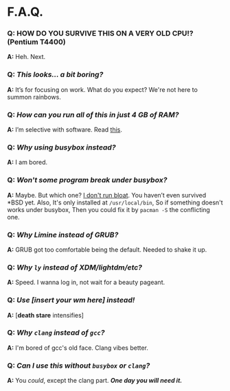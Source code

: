 # F.A.Q.

### Q: **HOW DO YOU SURVIVE THIS ON A VERY OLD CPU!? (Pentium T4400)**
**A:** Heh. Next.

### Q: _This looks... a bit boring?_
**A:** It’s for focusing on work. What do you expect? We're not here to summon rainbows.

### Q: _How can you run all of this in just 4 GB of RAM?_
**A:** I’m selective with software. Read [this](system.md).

### Q: _Why using busybox instead?_
**A:** I am bored.

### Q: _Won't some program break under busybox?_
**A:** Maybe. But which one? [I don't run bloat](../scripts/archlinux-pacstrap_init.sh). You haven’t even survived *BSD yet. Also, It's only installed at `/usr/local/bin`, So if something doesn't works under busybox, Then you could fix it by `pacman -S` the conflicting one.

### Q: _Why Limine instead of GRUB?_
**A:** GRUB got too comfortable being the default. Needed to shake it up.

### Q: _Why `ly` instead of XDM/lightdm/etc?_
**A:** Speed. I wanna log in, not wait for a beauty pageant.

### Q: _Use [insert your wm here] instead!_
**A:** [**death stare** intensifies]

### Q: _Why `clang` instead of `gcc`?_
**A:** I'm bored of gcc's old face. Clang vibes better.

### Q: _Can I use this without `busybox` or `clang`?_
**A:** You *could*, except the clang part. **_One day you will need it._**
